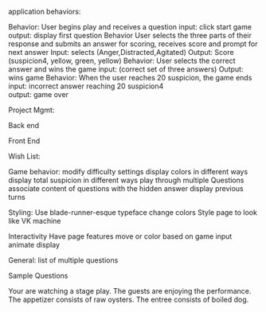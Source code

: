 application behaviors:

Behavior: User begins play and receives a question
  input: click start game
  output: display first question
Behavior User selects the three parts of their response and submits an answer for scoring, receives score and prompt for next answer
  Input: selects (Anger,Distracted,Agitated)
  Output: Score (suspicion4, yellow, green, yellow)
Behavior: User selects the correct answer and wins the game
  input: (correct set of three answers)
  Output: wins game
Behavior: When the user reaches 20 suspicion, the game ends
  input: incorrect answer reaching 20 suspicion4  
  output: game over

Project Mgmt:

Back end

Front End




Wish List:

Game behavior:
  modify difficulty settings
  display colors in different ways
  display total suspicion in different ways
  play through multiple Questions
  associate content of questions with the hidden answer
  display previous turns

Styling:
  Use blade-runner-esque typeface
  change colors
  Style page to look like VK machine


Interactivity
  Have page features move or color based on game input
  animate display

General:
  list of multiple questions





Sample Questions

Your are watching a stage play.  The guests are enjoying the performance.  The appetizer consists of raw oysters.  The entree consists of boiled dog.
